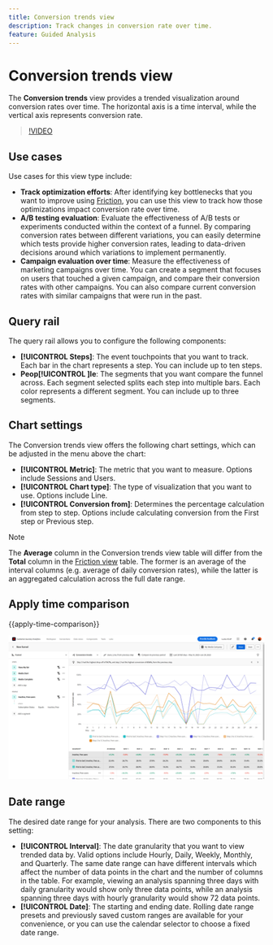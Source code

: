 ```yaml
---
title: Conversion trends view
description: Track changes in conversion rate over time.
feature: Guided Analysis
---
```

# Conversion trends view

The **Conversion trends** view provides a trended visualization around conversion rates over time. The horizontal axis is a time interval, while the vertical axis represents conversion rate.

>[!VIDEO](https://video.tv.adobe.com/v/3421662/?learn=on)

## Use cases

Use cases for this view type include:

* **Track optimization efforts**: After identifying key bottlenecks that you want to improve using [Friction](friction.md), you can use this view to track how those optimizations impact conversion rate over time.
* **A/B testing evaluation**: Evaluate the effectiveness of A/B tests or experiments conducted within the context of a funnel. By comparing conversion rates between different variations, you can easily determine which tests provide higher conversion rates, leading to data-driven decisions around which variations to implement permanently.
* **Campaign evaluation over time**: Measure the effectiveness of marketing campaigns over time. You can create a segment that focuses on users that touched a given campaign, and compare their conversion rates with other campaigns. You can also compare current conversion rates with similar campaigns that were run in the past.

## Query rail

The query rail allows you to configure the following components:

* **[!UICONTROL Steps]**: The event touchpoints that you want to track. Each bar in the chart represents a step. You can include up to ten steps.
* **Peop[!UICONTROL ]le**: The segments that you want compare the funnel across. Each segment selected splits each step into multiple bars. Each color represents a different segment. You can include up to three segments.

## Chart settings

The Conversion trends view offers the following chart settings, which can be adjusted in the menu above the chart:

* **[!UICONTROL Metric]**: The metric that you want to measure. Options include Sessions and Users.
* **[!UICONTROL Chart type]**: The type of visualization that you want to use. Options include Line.
* **[!UICONTROL Conversion from]**: Determines the percentage calculation from step to step. Options include calculating conversion from the First step or Previous step.

>[!NOTE]
>
>The **Average** column in the Conversion trends view table will differ from the **Total** column in the [Friction view](friction.md) table. The former is an average of the interval columns (e.g. average of daily conversion rates), while the latter is an aggregated calculation across the full date range.

## Apply time comparison

{{apply-time-comparison}}

![Conversion trends time compare](../assets/conversion-trends-compare.png)

## Date range

The desired date range for your analysis. There are two components to this setting:

* **[!UICONTROL Interval]**: The date granularity that you want to view trended data by. Valid options include Hourly, Daily, Weekly, Monthly, and Quarterly. The same date range can have different intervals which affect the number of data points in the chart and the number of columns in the table. For example, viewing an analysis spanning three days with daily granularity would show only three data points, while an analysis spanning three days with hourly granularity would show 72 data points.
* **[!UICONTROL Date]**: The starting and ending date. Rolling date range presets and previously saved custom ranges are available for your convenience, or you can use the calendar selector to choose a fixed date range.
